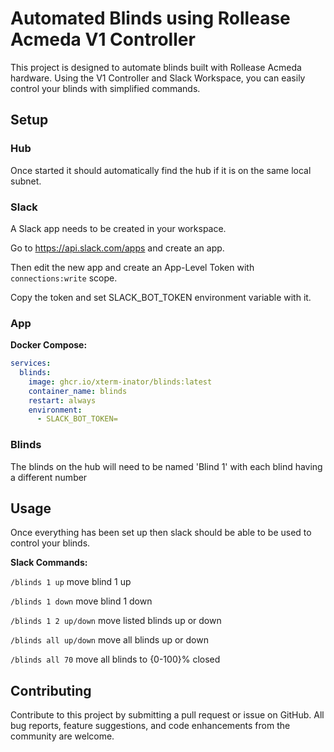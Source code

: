 # Automated Blinds using Rollease Acmeda V1 Controller

This project is designed to automate blinds built with Rollease Acmeda hardware. Using the V1 Controller and Slack Workspace, you can easily control your blinds with simplified commands.

## Setup
### Hub
Once started it should automatically find the hub if it is on the same local subnet.
### Slack
A Slack app needs to be created in your workspace.

Go to https://api.slack.com/apps and create an app.

Then edit the new app and create an App-Level Token with `connections:write` scope.

Copy the token and set SLACK_BOT_TOKEN environment variable with it.

### App

**Docker Compose:**

```yml
services:
  blinds:
    image: ghcr.io/xterm-inator/blinds:latest
    container_name: blinds
    restart: always
    environment:
      - SLACK_BOT_TOKEN=
```

### Blinds
The blinds on the hub will need to be named 'Blind 1' with each blind having a different number

## Usage

Once everything has been set up then slack should be able to be used to control your blinds.

**Slack Commands:**

`/blinds 1 up` move blind 1 up

`/blinds 1 down` move blind 1 down

`/blinds 1 2 up/down` move listed blinds up or down 

`/blinds all up/down` move all blinds up or down 

`/blinds all 70` move all blinds to {0-100}% closed 

## Contributing
Contribute to this project by submitting a pull request or issue on GitHub. All bug reports, feature suggestions, and code enhancements from the community are welcome.
